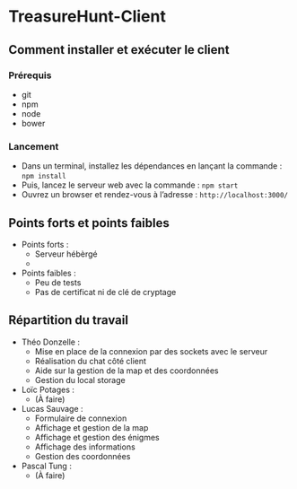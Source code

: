 # TreasureHunt-Client

## Comment installer et exécuter le client

### Prérequis
- git
- npm
- node
- bower

### Lancement
- Dans un terminal, installez les dépendances en lançant la commande :
`npm install`
- Puis, lancez le serveur web avec la commande :
`npm start`
- Ouvrez un browser et rendez-vous à l’adresse : 
`http://localhost:3000/`

## Points forts et points faibles

- Points forts :
	- Serveur hébèrgé
	- 
- Points faibles :
	- Peu de tests 
	- Pas de certificat ni de clé de cryptage

## Répartition du travail

- Théo Donzelle :
	- Mise en place de la connexion par des sockets avec le serveur
	- Réalisation du chat côté client
	- Aide sur la gestion de la map et des coordonnées
	- Gestion du local storage
- Loïc Potages :
	- (À faire)
- Lucas Sauvage : 
	- Formulaire de connexion
	- Affichage et gestion de la map
	- Affichage et gestion des énigmes
	- Affichage des informations
	- Gestion des coordonnées
- Pascal Tung :
	- (À faire)
